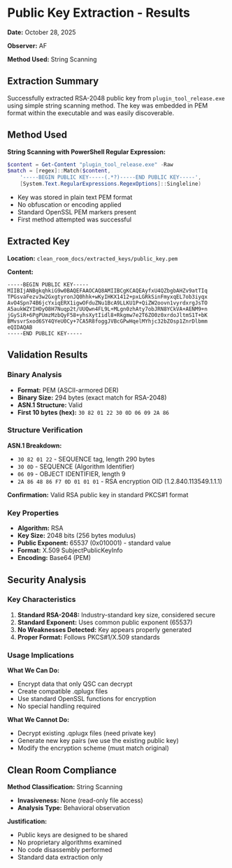 # Public Key Extraction - Results

**Date:** October 28, 2025

**Observer:** AF

**Method Used:** String Scanning

## Extraction Summary

Successfully extracted RSA-2048 public key from `plugin_tool_release.exe` using simple string scanning method. The key was embedded in PEM format within the executable and was easily discoverable.

## Method Used

**String Scanning with PowerShell Regular Expression:**
```powershell
$content = Get-Content "plugin_tool_release.exe" -Raw
$match = [regex]::Match($content, 
    '-----BEGIN PUBLIC KEY-----(.*?)-----END PUBLIC KEY-----',
    [System.Text.RegularExpressions.RegexOptions]::Singleline)
```

- Key was stored in plain text PEM format
- No obfuscation or encoding applied
- Standard OpenSSL PEM markers present
- First method attempted was successful

## Extracted Key

**Location:** `clean_room_docs/extracted_keys/public_key.pem`

**Content:**
```
-----BEGIN PUBLIC KEY-----
MIIBIjANBgkqhkiG9w0BAQEFAAOCAQ8AMIIBCgKCAQEAyfxU4QZbgbAHZv9atTIq
TPGsvaFezv3w2GxgtyronJQ0hhk+wKyIHKX1412+pxLGRkSinFmyxqEL7ob3iyqx
AvO4Spn74B6jcYxiqERX1igwOFduZNu1BcA9LLKU1P+QiZW2oovn1vyrdxrgJsTO
A5aukWZYIHOyO8H7Nuqp2t/UUQwn4FL9L+MLgn0zhAty7obJRN8YCkVA+AENM9+n
jGySiR+6PgPUmzMzbQyF58+yhsXytIidl8+Rkgmw7e2T6ZO0z0xrdoJltmS1T+bK
BMvsvrSxod6SY4QYeU0Cy+7CA5R8foggJVBcGPwHqelMYhjc32bZOsp1ZnrDlbmm
eQIDAQAB
-----END PUBLIC KEY-----
```

## Validation Results

### Binary Analysis

- **Format:** PEM (ASCII-armored DER)
- **Binary Size:** 294 bytes (exact match for RSA-2048)
- **ASN.1 Structure:** Valid
- **First 10 bytes (hex):** `30 82 01 22 30 0D 06 09 2A 86`

### Structure Verification

**ASN.1 Breakdown:**
- `30 82 01 22` - SEQUENCE tag, length 290 bytes
- `30 0D` - SEQUENCE (Algorithm Identifier)
- `06 09` - OBJECT IDENTIFIER, length 9
- `2A 86 48 86 F7 0D 01 01 01` - RSA encryption OID (1.2.840.113549.1.1.1)

**Confirmation:** Valid RSA public key in standard PKCS#1 format

### Key Properties

- **Algorithm:** RSA
- **Key Size:** 2048 bits (256 bytes modulus)
- **Public Exponent:** 65537 (0x010001) - standard value
- **Format:** X.509 SubjectPublicKeyInfo
- **Encoding:** Base64 (PEM)

## Security Analysis

### Key Characteristics

1. **Standard RSA-2048:** Industry-standard key size, considered secure
2. **Standard Exponent:** Uses common public exponent (65537)
3. **No Weaknesses Detected:** Key appears properly generated
4. **Proper Format:** Follows PKCS#1/X.509 standards

### Usage Implications

**What We Can Do:**
- Encrypt data that only QSC can decrypt
- Create compatible .qplugx files
- Use standard OpenSSL functions for encryption
- No special handling required

**What We Cannot Do:**
- Decrypt existing .qplugx files (need private key)
- Generate new key pairs (we use the existing public key)
- Modify the encryption scheme (must match original)

## Clean Room Compliance

**Method Classification:** String Scanning
- **Invasiveness:** None (read-only file access)
- **Analysis Type:** Behavioral observation

**Justification:**
- Public keys are designed to be shared
- No proprietary algorithms examined
- No code disassembly performed
- Standard data extraction only